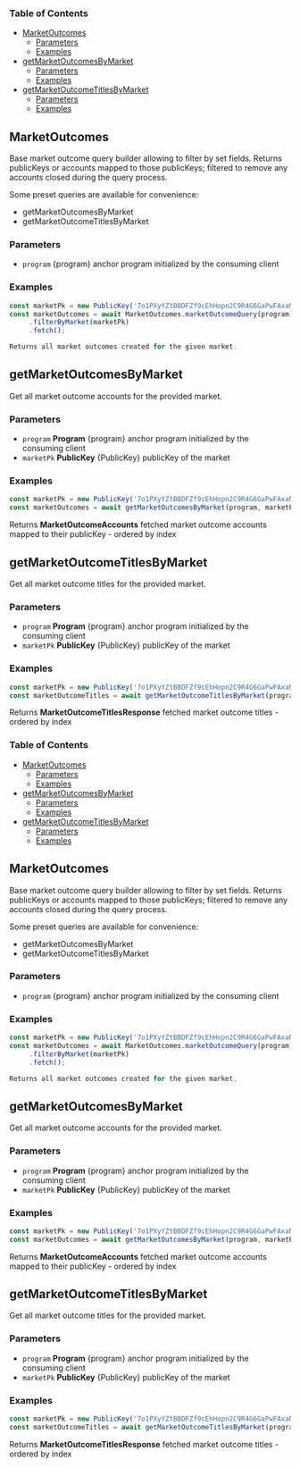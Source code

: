 <!-- Generated by documentation.js. Update this documentation by updating the source code. -->

### Table of Contents

*   [MarketOutcomes][1]
    *   [Parameters][2]
    *   [Examples][3]
*   [getMarketOutcomesByMarket][4]
    *   [Parameters][5]
    *   [Examples][6]
*   [getMarketOutcomeTitlesByMarket][7]
    *   [Parameters][8]
    *   [Examples][9]

## MarketOutcomes

Base market outcome query builder allowing to filter by set fields. Returns publicKeys or accounts mapped to those publicKeys; filtered to remove any accounts closed during the query process.

Some preset queries are available for convenience:

*   getMarketOutcomesByMarket
*   getMarketOutcomeTitlesByMarket

### Parameters

*   `program`  {program} anchor program initialized by the consuming client

### Examples

```javascript
const marketPk = new PublicKey('7o1PXyYZtBBDFZf9cEhHopn2C9R4G6GaPwFAxaNWM33D')
const marketOutcomes = await MarketOutcomes.marketOutcomeQuery(program)
     .filterByMarket(marketPk)
     .fetch();

Returns all market outcomes created for the given market.
```

## getMarketOutcomesByMarket

Get all market outcome accounts for the provided market.

### Parameters

*   `program` **Program** {program} anchor program initialized by the consuming client
*   `marketPk` **PublicKey** {PublicKey} publicKey of the market

### Examples

```javascript
const marketPk = new PublicKey('7o1PXyYZtBBDFZf9cEhHopn2C9R4G6GaPwFAxaNWM33D')
const marketOutcomes = await getMarketOutcomesByMarket(program, marketPk)
```

Returns **MarketOutcomeAccounts** fetched market outcome accounts mapped to their publicKey - ordered by index

## getMarketOutcomeTitlesByMarket

Get all market outcome titles for the provided market.

### Parameters

*   `program` **Program** {program} anchor program initialized by the consuming client
*   `marketPk` **PublicKey** {PublicKey} publicKey of the market

### Examples

```javascript
const marketPk = new PublicKey('7o1PXyYZtBBDFZf9cEhHopn2C9R4G6GaPwFAxaNWM33D')
const marketOutcomeTitles = await getMarketOutcomeTitlesByMarket(program, marketPk)
```

Returns **MarketOutcomeTitlesResponse** fetched market outcome titles - ordered by index

[1]: #marketoutcomes

[2]: #parameters

[3]: #examples

[4]: #getmarketoutcomesbymarket

[5]: #parameters-1

[6]: #examples-1

[7]: #getmarketoutcometitlesbymarket

[8]: #parameters-2

[9]: #examples-2
<!-- Generated by documentation.js. Update this documentation by updating the source code. -->

### Table of Contents

*   [MarketOutcomes][1]
    *   [Parameters][2]
    *   [Examples][3]
*   [getMarketOutcomesByMarket][4]
    *   [Parameters][5]
    *   [Examples][6]
*   [getMarketOutcomeTitlesByMarket][7]
    *   [Parameters][8]
    *   [Examples][9]

## MarketOutcomes

Base market outcome query builder allowing to filter by set fields. Returns publicKeys or accounts mapped to those publicKeys; filtered to remove any accounts closed during the query process.

Some preset queries are available for convenience:

*   getMarketOutcomesByMarket
*   getMarketOutcomeTitlesByMarket

### Parameters

*   `program`  {program} anchor program initialized by the consuming client

### Examples

```javascript
const marketPk = new PublicKey('7o1PXyYZtBBDFZf9cEhHopn2C9R4G6GaPwFAxaNWM33D')
const marketOutcomes = await MarketOutcomes.marketOutcomeQuery(program)
     .filterByMarket(marketPk)
     .fetch();

Returns all market outcomes created for the given market.
```

## getMarketOutcomesByMarket

Get all market outcome accounts for the provided market.

### Parameters

*   `program` **Program** {program} anchor program initialized by the consuming client
*   `marketPk` **PublicKey** {PublicKey} publicKey of the market

### Examples

```javascript
const marketPk = new PublicKey('7o1PXyYZtBBDFZf9cEhHopn2C9R4G6GaPwFAxaNWM33D')
const marketOutcomes = await getMarketOutcomesByMarket(program, marketPk)
```

Returns **MarketOutcomeAccounts** fetched market outcome accounts mapped to their publicKey - ordered by index

## getMarketOutcomeTitlesByMarket

Get all market outcome titles for the provided market.

### Parameters

*   `program` **Program** {program} anchor program initialized by the consuming client
*   `marketPk` **PublicKey** {PublicKey} publicKey of the market

### Examples

```javascript
const marketPk = new PublicKey('7o1PXyYZtBBDFZf9cEhHopn2C9R4G6GaPwFAxaNWM33D')
const marketOutcomeTitles = await getMarketOutcomeTitlesByMarket(program, marketPk)
```

Returns **MarketOutcomeTitlesResponse** fetched market outcome titles - ordered by index

[1]: #marketoutcomes

[2]: #parameters

[3]: #examples

[4]: #getmarketoutcomesbymarket

[5]: #parameters-1

[6]: #examples-1

[7]: #getmarketoutcometitlesbymarket

[8]: #parameters-2

[9]: #examples-2
